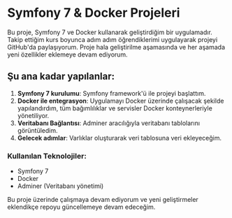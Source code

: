 # Symfony 7 & Docker Projeleri

Bu proje, Symfony 7 ve Docker kullanarak geliştirdiğim bir uygulamadır. Takip ettiğim kurs boyunca adım adım öğrendiklerimi uygulayarak projeyi GitHub'da paylaşıyorum. Proje hala geliştirilme aşamasında ve her aşamada yeni özellikler eklemeye devam ediyorum.

## Şu ana kadar yapılanlar:

1. **Symfony 7 kurulumu**: Symfony framework'ü ile projeyi başlattım.
2. **Docker ile entegrasyon**: Uygulamayı Docker üzerinde çalışacak şekilde yapılandırdım, tüm bağımlılıklar ve servisler Docker konteynerleriyle yönetiliyor.
3. **Veritabanı Bağlantısı**: Adminer aracılığıyla veritabanı tablolarını görüntüledim.
4. **Gelecek adımlar**: Varlıklar oluşturarak veri tablosuna veri ekleyeceğim.

### Kullanılan Teknolojiler:
- Symfony 7
- Docker
- Adminer (Veritabanı yönetimi)

Bu proje üzerinde çalışmaya devam ediyorum ve yeni geliştirmeler eklendikçe repoyu güncellemeye devam edeceğim.
